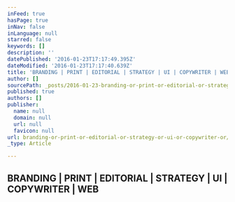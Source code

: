 ```yaml
---
inFeed: true
hasPage: true
inNav: false
inLanguage: null
starred: false
keywords: []
description: ''
datePublished: '2016-01-23T17:17:49.395Z'
dateModified: '2016-01-23T17:17:40.639Z'
title: 'BRANDING | PRINT | EDITORIAL | STRATEGY | UI | COPYWRITER | WEB'
author: []
sourcePath: _posts/2016-01-23-branding-or-print-or-editorial-or-strategy-or-ui-or-copywriter-or.md
published: true
authors: []
publisher:
  name: null
  domain: null
  url: null
  favicon: null
url: branding-or-print-or-editorial-or-strategy-or-ui-or-copywriter-or/index.html
_type: Article

---
```

## BRANDING | PRINT | EDITORIAL | STRATEGY | UI | COPYWRITER | WEB